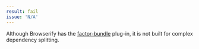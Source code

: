```yaml
---
result: fail
issue: 'N/A'
---
```


Although Browserify has the [factor-bundle](https://github.com/browserify/factor-bundle) plug-in, it is not built for complex dependency splitting.
